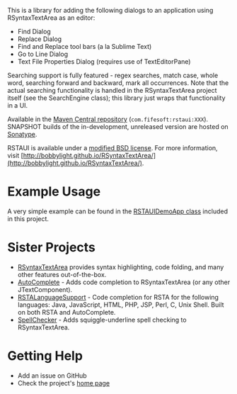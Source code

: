 This is a library for adding the following dialogs to an application using RSyntaxTextArea as an editor:

* Find Dialog
* Replace Dialog
* Find and Replace tool bars (a la Sublime Text)
* Go to Line Dialog
* Text File Properties Dialog (requires use of TextEditorPane)

Searching support is fully featured - regex searches, match case, whole word, searching forward and backward, mark all occurrences.  Note that the actual searching functionality is handled in the RSyntaxTextArea project itself (see the SearchEngine class); this library just wraps that functionality in a UI.

Available in the [Maven Central repository](https://search.maven.org/search?q=rstaui%20jar) (`com.fifesoft:rstaui:XXX`).
SNAPSHOT builds of the in-development, unreleased version are hosted on [Sonatype](https://oss.sonatype.org/content/repositories/snapshots/com/fifesoft/rstaui/).

RSTAUI is available under a [modified BSD license](https://github.com/bobbylight/RSTAUI/blob/master/src/main/dist/RSTAUI.License.txt).  For more information, visit [http://bobbylight.github.io/RSyntaxTextArea/](http://bobbylight.github.io/RSyntaxTextArea/).

# Example Usage

A very simple example can be found in the [RSTAUIDemoApp class](https://github.com/bobbylight/RSTAUI/blob/master/src/main/java/org/fife/rsta/ui/demo/RSTAUIDemoApp.java) included in this project.

# Sister Projects

* [RSyntaxTextArea](https://github.com/bobbylight/RSyntaxTextArea) provides syntax highlighting, code folding, and many other features out-of-the-box.
* [AutoComplete](https://github.com/bobbylight/AutoComplete) - Adds code completion to RSyntaxTextArea (or any other JTextComponent).
* [RSTALanguageSupport](https://github.com/bobbylight/RSTALanguageSupport) - Code completion for RSTA for the following languages: Java, JavaScript, HTML, PHP, JSP, Perl, C, Unix Shell.  Built on both RSTA and AutoComplete.
* [SpellChecker](https://github.com/bobbylight/SpellChecker) - Adds squiggle-underline spell checking to RSyntaxTextArea.

# Getting Help

* Add an issue on GitHub
* Check the project's [home page](http://bobbylight.github.io/RSyntaxTextArea/)

